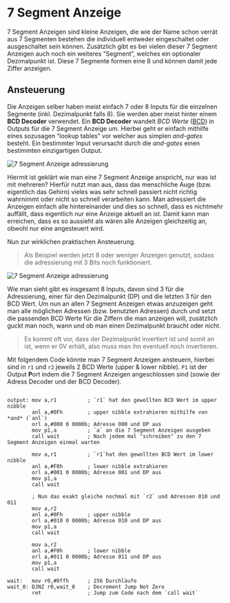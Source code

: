 # 7 Segment Anzeige

7 Segment Anzeigen sind kleine Anzeigen, die wie der Name schon verrät aus 7 Segmenten bestehen die individuell entweder eingeschaltet oder ausgeschaltet sein können. Zusätzlich gibt es bei vielen dieser 7 Segment Anzeigen auch noch ein weiteres “Segment”, welches ein optionaler Dezimalpunkt ist. Diese 7 Segmente formen eine 8 und können damit jede Ziffer anzeigen.

## Ansteuerung

Die Anzeigen selber haben meist einfach 7 oder 8 Inputs für die einzelnen Segmente (inkl. Dezimalpunkt falls 8). Sie werden aber meist hinter einem **BCD Decoder** verwendet. Ein **BCD Decoder** wandelt *BCD Werte* ([BCD](/microcontroller/bcd)) in Outputs für die 7 Segment Anzeige um. Hierbei geht er einfach mithilfe eines sozusagen “lookup tables” vor welcher aus simplen *and-gates* besteht. Ein bestimmter Input verursacht durch die *and-gates* einen bestimmten einzigartigen Output. 

![7 Segment Anzeige adressierung](../../assets/LTI-diagrams-7Segment-1.svg)

Hiermit ist geklärt wie man eine 7 Segment Anzeige anspricht, nur was ist mit mehreren?
Hierfür nutzt man aus, dass das menschliche Auge (bzw. eigentlich das Gehirn) vieles was sehr schnell passiert nicht richtig wahrnimmt oder nicht so schnell verarbeiten kann.
Man adressiert die Anzeigen einfach alle hintereinander und dies so schnell, dass es nichtmehr auffällt, dass eigentlich nur eine Anzeige aktuell an ist. Damit kann man erreichen, dass es so aussieht als wären alle Anzeigen gleichzeitig an, obwohl nur eine angesteuert wird. 

Nun zur wirklichen praktischen Ansteuerung. 

> Als Beispiel werden jetzt 8 oder weniger Anzeigen genutzt, sodass die adressierung mit 3 Bits noch funktioniert. 

![7 Segment Anzeige adressierung](../../assets/LTI-diagrams-7Segment-2.svg)

Wie man sieht gibt es insgesamt 8 Inputs, davon sind 3 für die Adressierung, einer für den Dezimalpunkt (DP) und die letzten 3 für den BCD Wert. Um nun an allen 7 Segment Anzeigen etwas anzuzeigen geht man alle möglichen Adressen (bzw. benutzten Adressen) durch und setzt die passenden BCD Werte für die Ziffern die man anzeigen will, zusätzlich guckt man noch, wann und ob man einen Dezimalpunkt braucht oder nicht.

> Es kommt oft vor, dass der Dezimalpunkt invertiert ist und somit an ist, wenn er 0V erhält, also muss man ihn eventuell noch invertieren.

Mit folgendem Code könnte man 7 Segment Anzeigen ansteuern, hierbei sind in `r1` und `r2` jeweils 2 BCD Werte (upper & lower nibble). `P1` ist der Output **P**ort indem die 7 Segment Anzeigen angeschlossen sind (sowie der Adress Decoder und der BCD Decoder).

```asm6502

output: mov a,r1          ; `r1` hat den gewollten BCD Wert im upper nibble
        anl a,#0Fh        ; upper nibble extrahieren mithilfe von *and* (`anl`)
        orl a,#000 0 0000b; Adresse 000 und DP aus
        mov p1,a          ; `a` an die 7 Segment Anzeigen ausgeben
        call wait         ; Nach jedem mal "schreiben" zu den 7 Segment Anzeigen einmal warten
        
        mov a,r1          ; `r1`hat den gewollten BCD Wert im lower nibble
        anl a,#F0h        ; lower nibble extrahieren
        orl a,#001 0 0000b; Adresse 001 und DP aus
        mov p1,a
        call wait
        
        ; Nun das exakt gleiche nochmal mit `r2` und Adressen 010 und 011
        mov a,r2
        anl a,#0Fh        ; upper nibble
        orl a,#010 0 0000b; Adresse 010 und DP aus
        mov p1,a
        call wait
        
        mov a,r2
        anl a,#F0h        ; lower nibble
        orl a,#011 0 0000b; Adresse 011 und DP aus
        mov p1,a
        call wait

wait:   mov r0,#0ffh      ; 256 Durchläufe
wait_0: DJNZ r0,wait_0    ; Decrement Jump Not Zero
        ret               ; Jump zum Code nach dem `call wait`
```



